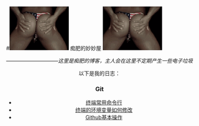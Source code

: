 #![香蕉](/img/banana.gif)      痴肥的妙妙屋      ![香蕉](/img/banana.gif)<center>
——————————*这里是痴肥的博客，主人会在这里不定期产生一些电子垃圾*

以下是我的日志： 
### Git
- [终端常用命令行](/blog/终端常用命令行.html)
- [终端的环境变量如何修改](/blog/终端的环境变量如何修改.html)
- [Github基本操作](/blog/Github基本操作.html)
